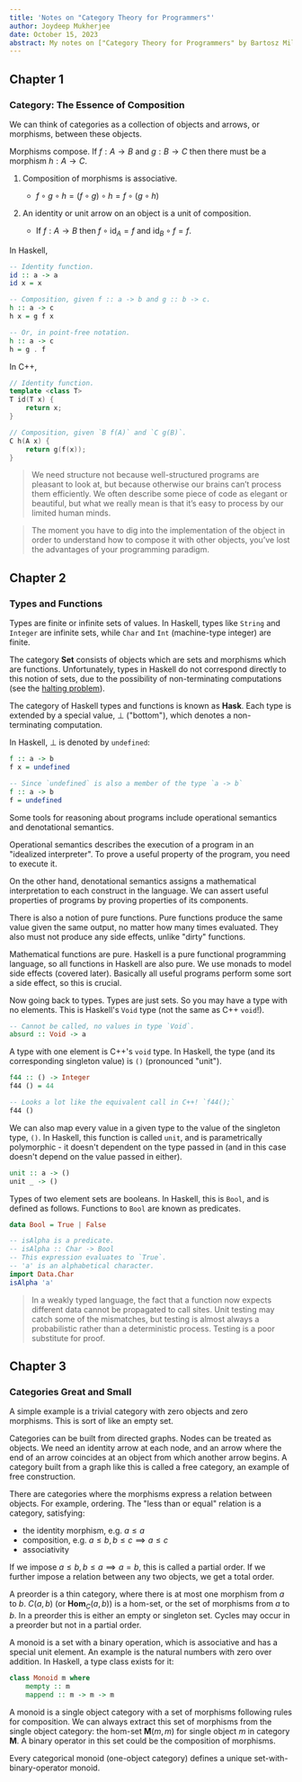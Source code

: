 ```yaml
---
title: 'Notes on "Category Theory for Programmers"'
author: Joydeep Mukherjee
date: October 15, 2023
abstract: My notes on ["Category Theory for Programmers" by Bartosz Milewski](https://github.com/hmemcpy/milewski-ctfp-pdf). I summarize key points and highlight interesting quotes and ideas mentioned in each chapter.
---
```


## Chapter 1

### Category: The Essence of Composition

We can think of categories as a collection of objects and arrows, or morphisms,
between these objects.

Morphisms compose. If $f : A \to B$ and $g : B \to C$ then there must be a
morphism $h : A \to C$.

1. Composition of morphisms is associative.

    - $f \circ g \circ h = (f \circ g) \circ h = f \circ (g \circ h)$

2. An identity or unit arrow on an object is a unit of composition.

    - If $f : A \to B$ then $f \circ \text{id}_A = f$ and $\text{id}_B \circ f = f$.

In Haskell,

```haskell
-- Identity function.
id :: a -> a
id x = x

-- Composition, given f :: a -> b and g :: b -> c.
h :: a -> c
h x = g f x

-- Or, in point-free notation.
h :: a -> c
h = g . f
```

In C++,

```cpp
// Identity function.
template <class T>
T id(T x) {
    return x;
}

// Composition, given `B f(A)` and `C g(B)`.
C h(A x) {
    return g(f(x));
}
```

> We need structure not because well-structured programs are pleasant to look
at, but because otherwise our brains can’t process them efficiently. We often
describe some piece of code as elegant or beautiful, but what we really mean is
that it’s easy to process by our limited human minds.

> The moment you have to dig into the implementation of the object in order to
understand how to compose it with other objects, you’ve lost the advantages of
your programming paradigm.

## Chapter 2

### Types and Functions

Types are finite or infinite sets of values. In Haskell, types like `String`
and `Integer` are infinite sets, while `Char` and `Int` (machine-type integer)
are finite.

The category $\textbf{Set}$ consists of objects which are sets and morphisms
which are functions. Unfortunately, types in Haskell do not correspond directly
to this notion of sets, due to the possibility of non-terminating computations
(see the [halting problem](https://en.wikipedia.org/wiki/Halting_problem)).

The category of Haskell types and functions is known as $\textbf{Hask}$. Each
type is extended by a special value, $\bot$ ("bottom"), which denotes a
non-terminating computation.

In Haskell, $\bot$ is denoted by `undefined`:

```haskell
f :: a -> b
f x = undefined

-- Since `undefined` is also a member of the type `a -> b`
f :: a -> b
f = undefined
```

Some tools for reasoning about programs include operational semantics and
denotational semantics.

Operational semantics describes the execution of a program in an "idealized
interpreter". To prove a useful property of the program, you need to execute
it.

On the other hand, denotational semantics assigns a mathematical interpretation
to each construct in the language. We can assert useful properties of programs
by proving properties of its components.

There is also a notion of pure functions. Pure functions produce the same value
given the same output, no matter how many times evaluated. They also must not
produce any side effects, unlike "dirty" functions.

Mathematical functions are pure. Haskell is a pure functional programming
language, so all functions in Haskell are also pure. We use monads to model
side effects (covered later). Basically all useful programs perform some sort
a side effect, so this is crucial.

Now going back to types. Types are just sets. So you may have a type with no
elements. This is Haskell's `Void` type (not the same as C++ `void`!).

```haskell
-- Cannot be called, no values in type `Void`.
absurd :: Void -> a
```

A type with one element is C++'s `void` type. In Haskell, the type (and its
corresponding singleton value) is `()` (pronounced "unit").

```haskell
f44 :: () -> Integer
f44 () = 44

-- Looks a lot like the equivalent call in C++! `f44();`
f44 ()
```

We can also map every value in a given type to the value of the singleton type,
`()`. In Haskell, this function is called `unit`, and is parametrically
polymorphic - it doesn't dependent on the type passed in (and in this case
doesn't depend on the value passed in either).

```haskell
unit :: a -> ()
unit _ -> ()
```

Types of two element sets are booleans. In Haskell, this is `Bool`, and is
defined as follows. Functions to `Bool` are known as predicates.

```haskell
data Bool = True | False

-- isAlpha is a predicate.
-- isAlpha :: Char -> Bool
-- This expression evaluates to `True`.
-- 'a' is an alphabetical character.
import Data.Char
isAlpha 'a'
```

> In a weakly typed language, the fact that a function now expects different
data cannot be propagated to call sites. Unit testing may catch some of the
mismatches, but testing is almost always a probabilistic rather than a
deterministic process. Testing is a poor substitute for proof.

## Chapter 3

### Categories Great and Small

A simple example is a trivial category with zero objects and zero morphisms.
This is sort of like an empty set.

Categories can be built from directed graphs. Nodes can be treated as objects.
We need an identity arrow at each node, and an arrow where the end of an arrow
coincides at an object from which another arrow begins. A category built from a
graph like this is called a free category, an example of free construction.

There are categories where the morphisms express a relation between objects.
For example, ordering. The "less than or equal" relation is a category,
satisfying:

- the identity morphism, e.g. $a \leq a$
- composition, e.g. $a \leq b, b \leq c \implies a \leq c$
- associativity

If we impose $a \leq b, b \leq a \implies a = b$, this is called a
partial order. If we further impose a relation between any two objects, we get
a total order.

A preorder is a thin category, where there is at most one morphism from $a$ to
$b$. $C(a, b)$ (or $\textbf{Hom}_{C}(a, b)$) is a hom-set, or the set of
morphisms from $a$ to $b$. In a preorder this is either an empty or singleton
set. Cycles may occur in a preorder but not in a partial order.

A monoid is a set with a binary operation, which is associative and has a
special unit element. An example is the natural numbers with zero over
addition. In Haskell, a type class exists for it:

```haskell
class Monoid m where
    mempty :: m
    mappend :: m -> m -> m
```

A monoid is a single object category with a set of morphisms following rules
for composition. We can always extract this set of morphisms from the single
object category: the hom-set $\textbf{M}(m, m)$ for single object $m$ in
category $\textbf{M}$. A binary operator in this set could be the composition
of morphisms.

Every categorical monoid (one-object category) defines a unique
set-with-binary-operator monoid.

